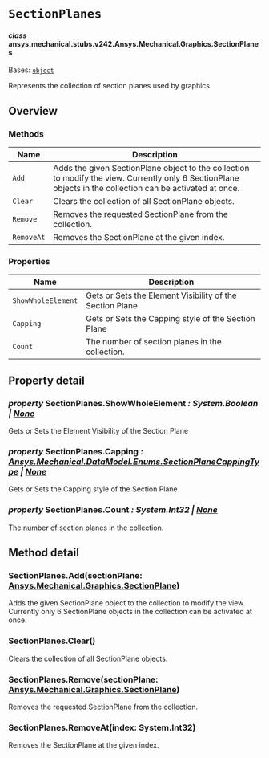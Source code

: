 # `SectionPlanes`



#### *class* ansys.mechanical.stubs.v242.Ansys.Mechanical.Graphics.SectionPlanes

Bases: [`object`](https://docs.python.org/3/library/functions.html#object)

Represents the collection of section planes used by graphics

<!-- !! processed by numpydoc !! -->

<a id="overview"></a>

## Overview

### Methods

| Name | Description |
|------------|--------------------------------------------------------------------------------------------------------------------------------------------------------------|
| `Add`      | Adds the given SectionPlane object to the collection to modify the view. Currently only 6 SectionPlane objects in the collection can be activated at once.   |
| `Clear`    | Clears the collection of all SectionPlane objects.                                                                                                           |
| `Remove`   | Removes the requested SectionPlane from the collection.                                                                                                      |
| `RemoveAt` | Removes the SectionPlane at the given index.                                                                                                                 |

### Properties

| Name | Description |
|----------------------|------------------------------------------------------------|
| `ShowWholeElement`   | Gets or Sets the Element Visibility of the Section Plane   |
| `Capping`            | Gets or Sets the Capping style of the Section Plane        |
| `Count`              | The number of section planes in the collection.            |

<a id="property-detail"></a>

## Property detail

### *property* SectionPlanes.ShowWholeElement *: System.Boolean | [None](https://docs.python.org/3/library/constants.html#None)*

Gets or Sets the Element Visibility of the Section Plane

<!-- !! processed by numpydoc !! -->

### *property* SectionPlanes.Capping *: [Ansys.Mechanical.DataModel.Enums.SectionPlaneCappingType](../../../../v241/Ansys/Mechanical/DataModel/Enums/SectionPlaneCappingType.md#ansys.mechanical.stubs.v241.Ansys.Mechanical.DataModel.Enums.SectionPlaneCappingType) | [None](https://docs.python.org/3/library/constants.html#None)*

Gets or Sets the Capping style of the Section Plane

<!-- !! processed by numpydoc !! -->

### *property* SectionPlanes.Count *: System.Int32 | [None](https://docs.python.org/3/library/constants.html#None)*

The number of section planes in the collection.

<!-- !! processed by numpydoc !! -->

<a id="method-detail"></a>

## Method detail

### SectionPlanes.Add(sectionPlane: [Ansys.Mechanical.Graphics.SectionPlane](../../../../v241/Ansys/Mechanical/Graphics/SectionPlane.md#ansys.mechanical.stubs.v241.Ansys.Mechanical.Graphics.SectionPlane))

Adds the given SectionPlane object to the collection to modify the view. Currently only 6 SectionPlane objects in the collection can be activated at once.

<!-- !! processed by numpydoc !! -->

### SectionPlanes.Clear()

Clears the collection of all SectionPlane objects.

<!-- !! processed by numpydoc !! -->

### SectionPlanes.Remove(sectionPlane: [Ansys.Mechanical.Graphics.SectionPlane](../../../../v241/Ansys/Mechanical/Graphics/SectionPlane.md#ansys.mechanical.stubs.v241.Ansys.Mechanical.Graphics.SectionPlane))

Removes the requested SectionPlane from the collection.

<!-- !! processed by numpydoc !! -->

### SectionPlanes.RemoveAt(index: System.Int32)

Removes the SectionPlane at the given index.

<!-- !! processed by numpydoc !! -->

